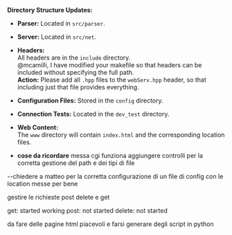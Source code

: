 **Directory Structure Updates:**

- **Parser:** Located in `src/parser`.
- **Server:** Located in `src/net`.
- **Headers:**  
	All headers are in the `include` directory.  
	@mcamilli, I have modified your makefile so that headers can be included without specifying the full path.  
	**Action:** Please add all `.hpp` files to the `webServ.hpp` header, so that including just that file provides everything.

- **Configuration Files:** Stored in the `config` directory.
- **Connection Tests:** Located in the `dev_test` directory.
- **Web Content:**  
	The `www` directory will contain `index.html` and the corresponding location files.

- **cose da ricordare**
messa cgi funziona aggiungere controlli per la corretta gestione del path e dei tipi di file

--chiedere a matteo per la corretta configurazione di un file di config con le location messe per bene

gestire le richieste post delete e get

get: started working
post: not started
delete: not started

da fare delle pagine html piacevoli e farsi generare degli script in python